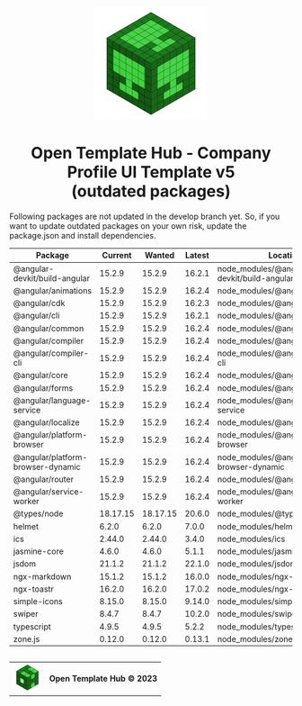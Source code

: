 <p align="center">
  <a href="https://opentemplatehub.com">
    <img src="https://raw.githubusercontent.com/open-template-hub/open-template-hub.github.io/master/assets/logo/ui/web-ui-logo.png" alt="Logo" width=200>
  </a>
</p>


<h1 align="center">
Open Template Hub - Company Profile UI Template v5
  <br/>
(outdated packages)
</h1>

Following packages are not updated in the develop branch yet. So, if you want to update outdated packages on your own risk, update the package.json and install dependencies.

| Package | Current | Wanted | Latest | Location |
| --- | --- | --- | --- | --- |
| @angular-devkit/build-angular | 15.2.9 | 15.2.9 | 16.2.1 | node_modules/@angular-devkit/build-angular |
| @angular/animations | 15.2.9 | 15.2.9 | 16.2.4 | node_modules/@angular/animations |
| @angular/cdk | 15.2.9 | 15.2.9 | 16.2.3 | node_modules/@angular/cdk |
| @angular/cli | 15.2.9 | 15.2.9 | 16.2.1 | node_modules/@angular/cli |
| @angular/common | 15.2.9 | 15.2.9 | 16.2.4 | node_modules/@angular/common |
| @angular/compiler | 15.2.9 | 15.2.9 | 16.2.4 | node_modules/@angular/compiler |
| @angular/compiler-cli | 15.2.9 | 15.2.9 | 16.2.4 | node_modules/@angular/compiler-cli |
| @angular/core | 15.2.9 | 15.2.9 | 16.2.4 | node_modules/@angular/core |
| @angular/forms | 15.2.9 | 15.2.9 | 16.2.4 | node_modules/@angular/forms |
| @angular/language-service | 15.2.9 | 15.2.9 | 16.2.4 | node_modules/@angular/language-service |
| @angular/localize | 15.2.9 | 15.2.9 | 16.2.4 | node_modules/@angular/localize |
| @angular/platform-browser | 15.2.9 | 15.2.9 | 16.2.4 | node_modules/@angular/platform-browser |
| @angular/platform-browser-dynamic | 15.2.9 | 15.2.9 | 16.2.4 | node_modules/@angular/platform-browser-dynamic |
| @angular/router | 15.2.9 | 15.2.9 | 16.2.4 | node_modules/@angular/router |
| @angular/service-worker | 15.2.9 | 15.2.9 | 16.2.4 | node_modules/@angular/service-worker |
| @types/node | 18.17.15 | 18.17.15 | 20.6.0 | node_modules/@types/node |
| helmet | 6.2.0 | 6.2.0 | 7.0.0 | node_modules/helmet |
| ics | 2.44.0 | 2.44.0 | 3.4.0 | node_modules/ics |
| jasmine-core | 4.6.0 | 4.6.0 | 5.1.1 | node_modules/jasmine-core |
| jsdom | 21.1.2 | 21.1.2 | 22.1.0 | node_modules/jsdom |
| ngx-markdown | 15.1.2 | 15.1.2 | 16.0.0 | node_modules/ngx-markdown |
| ngx-toastr | 16.2.0 | 16.2.0 | 17.0.2 | node_modules/ngx-toastr |
| simple-icons | 8.15.0 | 8.15.0 | 9.14.0 | node_modules/simple-icons |
| swiper | 8.4.7 | 8.4.7 | 10.2.0 | node_modules/swiper |
| typescript | 4.9.5 | 4.9.5 | 5.2.2 | node_modules/typescript |
| zone.js | 0.12.0 | 0.12.0 | 0.13.1 | node_modules/zone.js |

<table align="right"><tr><td><a href="https://opentemplatehub.com"><img src="https://raw.githubusercontent.com/open-template-hub/open-template-hub.github.io/master/assets/logo/brand-logo.png" width="50px" alt="oth"/></a></td><td><b>Open Template Hub © 2023</b></td></tr></table>

